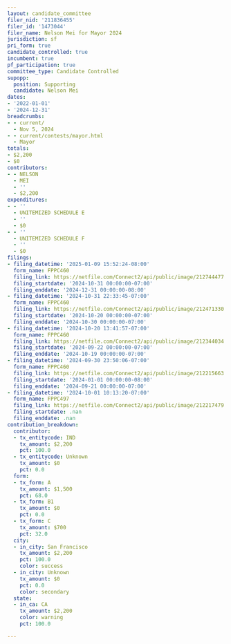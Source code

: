 ```yaml
---
layout: candidate_committee
filer_nid: '211836455'
filer_id: '1473044'
filer_name: Nelson Mei for Mayor 2024
jurisdiction: sf
pri_form: true
candidate_controlled: true
incumbent: true
pf_participation: true
committee_type: Candidate Controlled
supopp:
  position: Supporting
  candidate: Nelson Mei
dates:
- '2022-01-01'
- '2024-12-31'
breadcrumbs:
- - current/
  - Nov 5, 2024
- - current/contests/mayor.html
  - Mayor
totals:
- $2,200
- $0
contributors:
- - NELSON
  - MEI
  - ''
  - $2,200
expenditures:
- - ''
  - UNITEMIZED SCHEDULE E
  - ''
  - $0
- - ''
  - UNITEMIZED SCHEDULE F
  - ''
  - $0
filings:
- filing_datetime: '2025-01-09 15:52:24-08:00'
  form_name: FPPC460
  filing_link: https://netfile.com/Connect2/api/public/image/212744477
  filing_startdate: '2024-10-31 00:00:00-07:00'
  filing_enddate: '2024-12-31 00:00:00-08:00'
- filing_datetime: '2024-10-31 22:33:45-07:00'
  form_name: FPPC460
  filing_link: https://netfile.com/Connect2/api/public/image/212471330
  filing_startdate: '2024-10-20 00:00:00-07:00'
  filing_enddate: '2024-10-30 00:00:00-07:00'
- filing_datetime: '2024-10-20 13:41:57-07:00'
  form_name: FPPC460
  filing_link: https://netfile.com/Connect2/api/public/image/212344034
  filing_startdate: '2024-09-22 00:00:00-07:00'
  filing_enddate: '2024-10-19 00:00:00-07:00'
- filing_datetime: '2024-09-30 23:50:06-07:00'
  form_name: FPPC460
  filing_link: https://netfile.com/Connect2/api/public/image/212215663
  filing_startdate: '2024-01-01 00:00:00-08:00'
  filing_enddate: '2024-09-21 00:00:00-07:00'
- filing_datetime: '2024-10-01 10:13:20-07:00'
  form_name: FPPC497
  filing_link: https://netfile.com/Connect2/api/public/image/212217479
  filing_startdate: .nan
  filing_enddate: .nan
contribution_breakdown:
  contributor:
  - tx_entitycode: IND
    tx_amount: $2,200
    pct: 100.0
  - tx_entitycode: Unknown
    tx_amount: $0
    pct: 0.0
  form:
  - tx_form: A
    tx_amount: $1,500
    pct: 68.0
  - tx_form: B1
    tx_amount: $0
    pct: 0.0
  - tx_form: C
    tx_amount: $700
    pct: 32.0
  city:
  - in_city: San Francisco
    tx_amount: $2,200
    pct: 100.0
    color: success
  - in_city: Unknown
    tx_amount: $0
    pct: 0.0
    color: secondary
  state:
  - in_ca: CA
    tx_amount: $2,200
    color: warning
    pct: 100.0

---
```

